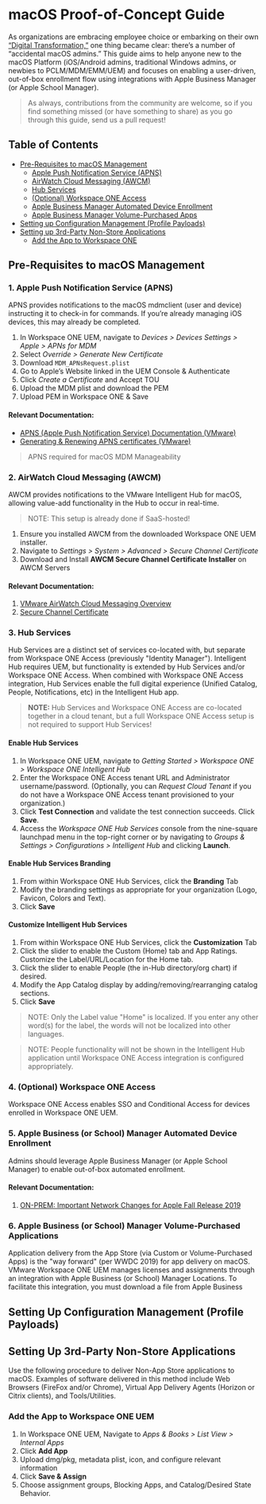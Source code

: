 # macOS Proof-of-Concept Guide #
As organizations are embracing employee choice or embarking on their own [“Digital Transformation,”](https://techzone.vmware.com/blog/i-talked-160-customers-past-year-about-their-euc-plans-heres-what-i-learned) one thing became clear:  there’s a number of “accidental macOS admins.”  This guide aims to help anyone new to the macOS Platform (iOS/Android admins, traditional Windows admins, or newbies to PCLM/MDM/EMM/UEM) and focuses on enabling a user-driven, out-of-box enrollment flow using integrations with Apple Business Manager (or Apple School Manager).

>As always, contributions from the community are welcome, so if you find something missed (or have something to share) as you go through this guide, send us a pull request!

## Table of Contents ##

- [Pre-Requisites to macOS Management](#pre-requisites-to-macos-management)
  - [Apple Push Notification Service (APNS)](#1-apple-push-notification-service-apns)
  - [AirWatch Cloud Messaging (AWCM)](#2-airwatch-cloud-messaging-awcm)
  - [Hub Services](#3-hub-services)
  - [(Optional) Workspace ONE Access](#4-optional-workspace-one-access)
  - [Apple Business Manager Automated Device Enrollment](#5-apple-business-or-school-manager-automated-device-enrollment)
  - [Apple Business Manager Volume-Purchased Apps](#6-apple-business-or-school-manager-volume-purchased-applications)
- [Setting up Configuration Management (Profile Payloads)](#setting-up-configuration-management-profile-payloads)
- [Setting up 3rd-Party Non-Store Applications](#setting-up-3rd-party-non-store-applications)
  - [Add the App to Workspace ONE](#add-the-app-to-workspace-one-uem)


## Pre-Requisites to macOS Management ##

### 1. Apple Push Notification Service (APNS) ###
APNS provides notifications to the macOS mdmclient (user and device) instructing it to check-in for commands. If you’re already managing iOS devices, this may already be completed.

1. In Workspace ONE UEM, navigate to *Devices > Devices Settings > Apple > APNs for MDM*
2. Select *Override > Generate New Certificate*
3. Download `MDM_APNsRequest.plist`
4. Go to Apple’s Website linked in the UEM Console & Authenticate
5. Click *Create a Certificate* and  Accept TOU
6. Upload the MDM plist and download the PEM
7. Upload PEM in Workspace ONE & Save

#### Relevant Documentation: ####
* [APNS (Apple Push Notification Service) Documentation (VMware)](https://docs.vmware.com/en/VMware-Workspace-ONE-UEM/9.6/vmware-airwatch-guides-96/GUID-AW96-DevicesUsers_Apple_APN.html)
* [Generating & Renewing APNS certificates (VMware)](https://support.air-watch.com/articles/115001662728)

> APNS required for macOS MDM Manageability


### 2. AirWatch Cloud Messaging (AWCM) ###
AWCM provides notifications to the VMware Intelligent Hub for macOS, allowing value-add functionality in the Hub to occur in real-time.  

> NOTE:  This setup is already done if SaaS-hosted!  

1. Ensure you installed AWCM from the downloaded Workspace ONE UEM installer.
2. Navigate to *Settings > System > Advanced > Secure Channel Certificate*
3. Download and Install **AWCM Secure Channel Certificate Installer** on AWCM Servers

#### Relevant Documentation:  ####
1. [VMware AirWatch Cloud Messaging Overview](https://docs.vmware.com/en/VMware-Workspace-ONE-UEM/1907/AirWatch_Cloud_Messaging/GUID-AWT-AWCM-INTRODUCTION.html)
2. [Secure Channel Certificate](https://docs.vmware.com/en/VMware-Workspace-ONE-UEM/9.6/vmware-airwatch-guides-96/GUID-AW96-ACCEnablingAWCM.html?hWord=N4IghgNiBcIM4FMDGBXATggBEgFmAdvghNgmgC4CWAZpUmOQiAL5A)


### 3. Hub Services ###
Hub Services are a distinct set of services co-located with, but separate from Workspace ONE Access (previously "Identity Manager").  Intelligent Hub requires UEM, but functionality is extended by Hub Services and/or Workspace ONE Access.  When combined with Workspace ONE Access integration, Hub Services enable the full digital experience (Unified Catalog, People, Notifications, etc) in the Intelligent Hub app.

> **NOTE:** Hub Services and Workspace ONE Access are co-located together in a cloud tenant, but a full Workspace ONE Access setup is not required to support Hub Services! 

#### Enable Hub Services ####

1. In Workspace ONE UEM, navigate to *Getting Started > Workspace ONE > Workspace ONE Intelligent Hub*
2. Enter the Workspace ONE Access tenant URL and Administrator username/password.  (Optionally, you can *Request Cloud Tenant* if you do not have a Workspace ONE Access tenant provisioned to your organization.)
3. Click **Test Connection** and validate the test connection succeeds.   Click **Save**.
4. Access the *Workspace ONE Hub Services* console from the nine-square launchpad menu in the top-right corner or by navigating to *Groups & Settings > Configurations > Intelligent Hub* and clicking **Launch**.

#### Enable Hub Services Branding ####

1. From within Workspace ONE Hub Services, click the **Branding** Tab
2. Modify the branding settings as appropriate for your organization (Logo, Favicon, Colors and Text).
3. Click **Save**

#### Customize Intelligent Hub Services ####

1. From within Workspace ONE Hub Services, click the **Customization** Tab
2. Click the slider to enable the Custom (Home) tab and App Ratings.  Customize the Label/URL/Location for the Home tab.
3. Click the slider to enable People (the in-Hub directory/org chart) if desired.
4. Modify the App Catalog display by adding/removing/rearranging catalog sections.
5. Click **Save**
> NOTE: Only the Label value "Home" is localized.  If you enter any other word(s) for the label, the words will not be localized into other languages.

> NOTE: People functionality will not be shown in the Intelligent Hub application until Workspace ONE Access integration is configured appropriately.


### 4. (Optional) Workspace ONE Access ###
Workspace ONE Access enables SSO and Conditional Access for devices enrolled in Workspace ONE UEM.


### 5. Apple Business (or School) Manager Automated Device Enrollment ###
Admins should leverage Apple Business Manager (or Apple School Manager) to enable out-of-box automated enrollment.  

#### Relevant Documentation: ####
1. [ON-PREM:  Important Network Changes for Apple Fall Release 2019](https://techzone.vmware.com/blog/important-networking-changes-apple-fall-release)


### 6. Apple Business (or School) Manager Volume-Purchased Applications ###
Application delivery from the App Store (via Custom or Volume-Purchased Apps) is the "way forward" (per WWDC 2019) for app delivery on macOS.  VMware Workspace ONE UEM manages licenses and assignments through an integration with Apple Business (or School) Manager Locations.  To facilitate this integration, you must download a file from Apple Business

## Setting Up Configuration Management (Profile Payloads)


## Setting Up 3rd-Party Non-Store Applications ##
Use the following procedure to deliver Non-App Store applications to macOS.  Examples of software delivered in this method include Web Browsers (FireFox and/or Chrome), Virtual App Delivery Agents (Horizon or Citrix clients), and Tools/Utilities.

### Add the App to Workspace ONE UEM ###

1. In Workspace ONE UEM, Navigate to *Apps & Books > List View > Internal Apps*
2. Click **Add App** 
3. Upload dmg/pkg, metadata plist, icon, and configure relevant information
4. Click **Save & Assign**
5. Choose assignment groups, Blocking Apps, and Catalog/Desired State Behavior.



